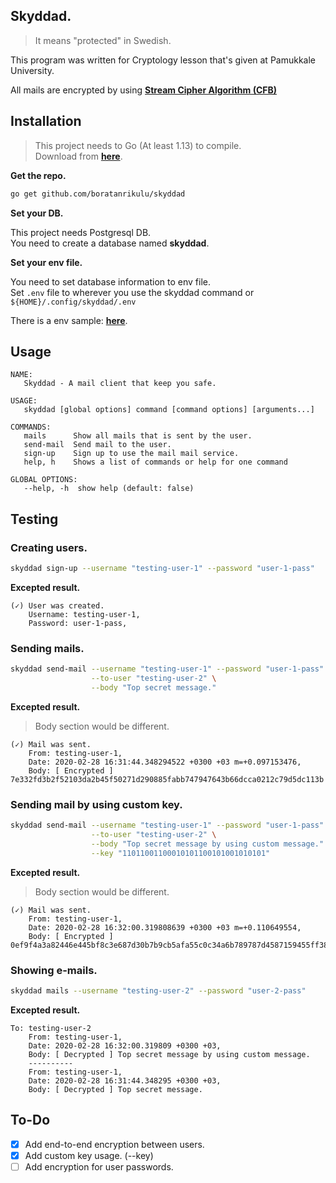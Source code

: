 ## Skyddad.

> It means "protected" in Swedish.

This program was written for Cryptology lesson that's given at Pamukkale University.

All mails are encrypted by using [**Stream Cipher Algorithm (CFB)**](https://golang.org/pkg/crypto/cipher/#Stream)

## Installation

> This project needs to Go (At least 1.13) to compile.  
  Download from [**here**](https://golang.org/dl/).

**Get the repo.**

```bash
go get github.com/boratanrikulu/skyddad
```

**Set your DB.**

This project needs Postgresql DB.  
You need to create a database named **skyddad**.

**Set your env file.**

You need to set database information to env file.  
Set `.env` file to wherever you use the skyddad command or `${HOME}/.config/skyddad/.env`

There is a env sample: [**here**](/env.sample).

## Usage

```
NAME:
   Skyddad - A mail client that keep you safe.

USAGE:
   skyddad [global options] command [command options] [arguments...]

COMMANDS:
   mails      Show all mails that is sent by the user.
   send-mail  Send mail to the user.
   sign-up    Sign up to use the mail mail service.
   help, h    Shows a list of commands or help for one command

GLOBAL OPTIONS:
   --help, -h  show help (default: false)
```

## Testing

### Creating users.
```bash
skyddad sign-up --username "testing-user-1" --password "user-1-pass"
```

**Excepted result.**
```
(✓) User was created.
	Username: testing-user-1,
	Password: user-1-pass,
```

### Sending mails.
```bash
skyddad send-mail --username "testing-user-1" --password "user-1-pass" \
                  --to-user "testing-user-2" \
                  --body "Top secret message."
```

**Excepted result.**
> Body section would be different.  

```
(✓) Mail was sent.
	From: testing-user-1,
	Date: 2020-02-28 16:31:44.348294522 +0300 +03 m=+0.097153476,
	Body: [ Encrypted ] 7e332fd3b2f52103da2b45f50271d290885fabb747947643b66dcca0212c79d5dc113b
```

### Sending mail by using custom key.
```bash
skyddad send-mail --username "testing-user-1" --password "user-1-pass" \
                  --to-user "testing-user-2" \
                  --body "Top secret message by using custom message." \
                  --key "11011001100010101100101001010101"
```

**Excepted result.**
> Body section would be different.  

```
(✓) Mail was sent.
	From: testing-user-1,
	Date: 2020-02-28 16:32:00.319808639 +0300 +03 m=+0.110649554,
	Body: [ Encrypted ] 0ef9f4a3a82446e445bf8c3e687d30b7b9cb5afa55c0c34a6b789787d4587159455ff3892b64cf5339d35cc24bb4ee8c34fd129b0f4801eae1ac33
```

### Showing e-mails.
```bash
skyddad mails --username "testing-user-2" --password "user-2-pass"
```

**Excepted result.**
```
To: testing-user-2
	From: testing-user-1,
	Date: 2020-02-28 16:32:00.319809 +0300 +03,
	Body: [ Decrypted ] Top secret message by using custom message.
	----------
	From: testing-user-1,
	Date: 2020-02-28 16:31:44.348295 +0300 +03,
	Body: [ Decrypted ] Top secret message.
```

## To-Do

- [x] Add end-to-end encryption between users.  
- [x] Add custom key usage. (--key)  
- [ ] Add encryption for user passwords.
